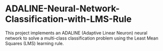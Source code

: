 # ADALINE-Neural-Network-Classification-with-LMS-Rule
This project implements an ADALINE (Adaptive Linear Neuron) neural network to solve a multi-class classification problem using the Least Mean Squares (LMS) learning rule.
